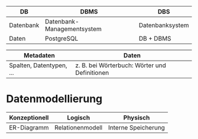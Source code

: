 
| DB | DBMS | DBS |
| ---- | ---- | ---- |
| Datenbank | Datenbank-Managementsystem | Datenbanksystem |
| Daten | PostgreSQL | DB + DBMS |

| Metadaten | Daten |
| --- | --- |
| Spalten, Datentypen, ... | z. B. bei Wörterbuch: Wörter und Definitionen |

# Datenmodellierung

| Konzeptionell | Logisch | Physisch |
| ---- | ---- | ---- |
| ER-Diagramm | Relationenmodell | Interne Speicherung |

